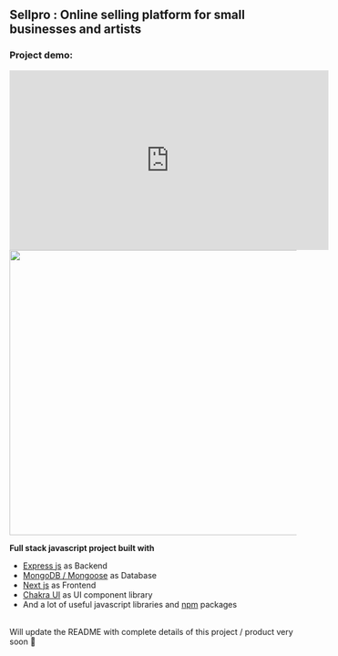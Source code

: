 ## Sellpro : Online selling platform for small businesses and artists

### Project demo:
<iframe width="560" height="315" src="https://www.youtube.com/embed/yxeopIPJ3cM" title="YouTube video player" frameborder="0" allow="accelerometer; autoplay; clipboard-write; encrypted-media; gyroscope; picture-in-picture" allowfullscreen></iframe>

<img src="https://user-images.githubusercontent.com/77770628/178783253-96c2c9f2-b3a9-4603-888c-88d42413accf.svg" height="500px" width="800px" />

<br/>

<b>Full stack javascript project built with</b>
- [Express js](https://expressjs.com/) as Backend
- [MongoDB / Mongoose](https://mongoosejs.com/) as Database
- [Next js](https://nextjs.org/) as Frontend
- [Chakra UI](https://chakra-ui.com/) as UI component library
- And a lot of useful javascript libraries and [npm](https://www.npmjs.com/) packages

<br/>
Will update the README with complete details of this project / product very soon 🤞